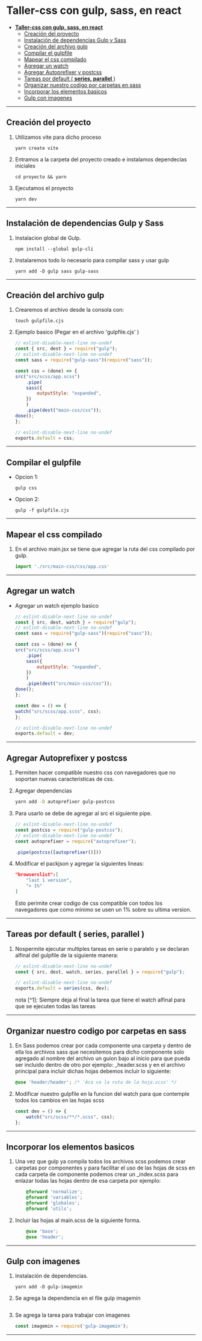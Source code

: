 # **Taller-css con gulp, sass, en react**

- [**Taller-css con gulp, sass, en react**](#taller-css-con-gulp-sass-en-react)
  - [Creación del proyecto](#creación-del-proyecto)
  - [Instalación de dependencias Gulp y Sass](#instalación-de-dependencias-gulp-y-sass)
  - [Creación del archivo gulp](#creación-del-archivo-gulp)
  - [Compilar el gulpfile](#compilar-el-gulpfile)
  - [Mapear el css compilado](#mapear-el-css-compilado)
  - [Agregar un watch](#agregar-un-watch)
  - [Agregar Autoprefixer y postcss](#agregar-autoprefixer-y-postcss)
  - [Tareas por default ( **series, parallel** )](#tareas-por-default--series-parallel-)
  - [Organizar nuestro codigo por carpetas en sass](#organizar-nuestro-codigo-por-carpetas-en-sass)
  - [Incorporar los elementos basicos](#incorporar-los-elementos-basicos)
  - [Gulp con imagenes](#gulp-con-imagenes)
  
---

## Creación del proyecto

1. Utilizamos vite para dicho proceso

    ```console
    yarn create vite 
    ```

2. Entramos a la carpeta del proyecto creado e instalamos dependecias iniciales

    ```console
    cd proyecto && yarn
    ```

3. Ejecutamos el proyecto

    ```console
    yarn dev
    ```

---

## Instalación de dependencias Gulp y Sass

1. Instalacion global de Gulp.

    ```console
    npm install --global gulp-cli
    ```

2. Instalaremos todo lo necesario para compilar sass y usar gulp

    ```console
    yarn add -D gulp sass gulp-sass
    ```

---

## Creación del archivo gulp

1. Crearemos el archivo desde la consola con:

    ```console
    touch gulpfile.cjs
    ```

2. Ejemplo basico (Pegar en el archivo 'gulpfile.cjs' )

    ```js
    // eslint-disable-next-line no-undef
    const { src, dest } = require("gulp");
    // eslint-disable-next-line no-undef
    const sass = require("gulp-sass")(require("sass"));

    const css = (done) => {
    src("src/scss/app.scss")
        .pipe(
        sass({
            outputStyle: "expanded",
        })
        )
        .pipe(dest("main-css/css"));
    done();
    };

    // eslint-disable-next-line no-undef
    exports.default = css;
    ```

---

## Compilar el gulpfile

- Opcion 1:

    ```console
    gulp css
    ```

- Opcion 2:

    ```console
    gulp -f gulpfile.cjs    
    ```

---

## Mapear el css compilado

1. En el archivo main.jsx se tiene que agregar la ruta del css compilado por gulp.

    ```js
    import './src/main-css/css/app.css'
    ```

---

## Agregar un watch

- Agregar un watch ejemplo basico

    ```js
    // eslint-disable-next-line no-undef
    const { src, dest, watch } = require("gulp");
    // eslint-disable-next-line no-undef
    const sass = require("gulp-sass")(require("sass"));

    const css = (done) => {
    src("src/scss/app.scss")
        .pipe(
        sass({
            outputStyle: "expanded",
        })
        )
        .pipe(dest("src/main-css/css"));
    done();
    };

    const dev = () => {
    watch("src/scss/app.scss", css);
    };

    // eslint-disable-next-line no-undef
    exports.default = dev;

    ```

---

## Agregar Autoprefixer y postcss

1. Permiten hacer compatible nuestro css con navegadores que no soportan nuevas caracteristicas de css.

2. Agregar dependencias

    ```bash
    yarn add -D autoprefixer gulp-postcss     
    ```

3. Para usarlo se debe de agregar al src el siguiente pipe.

    ```js
    // eslint-disable-next-line no-undef
    const postcss = require("gulp-postcss");
    // eslint-disable-next-line no-undef
    const autoprefixer = require("autoprefixer");

    .pipe(postcss([autoprefixer()]))
    ```

4. Modificar el packjson y agregar la siguientes lineas:

    ```json
    "browserslist":[
        "last 1 version",
        "> 1%"
    ]
    ```

    Esto perimite  crear codigo de css compatible con todos los navegadores que como minimo se usen un 1% sobre su ultima version.

---

## Tareas por default ( **series, parallel** )

1. Nospermite ejecutar multiples tareas en serie o paralelo y se declaran alfinal del gulpfile de la siguiente manera:

    ```js
    // eslint-disable-next-line no-undef
    const { src, dest, watch, series, parallel } = require("gulp");

    // eslint-disable-next-line no-undef
    exports.default = series(css, dev);
    ```

   nota [^1]: Siempre deja al final la tarea que tiene el watch alfinal para que se ejecuten todas las tareas

---

## Organizar nuestro codigo por carpetas en sass

1. En Sass podemos crear por cada componente una carpeta y dentro de ella los archivos sass que necesitemos para dicho componente solo agregado al nombre del archivo un guion bajo al inicio para que pueda ser incluido dentro de otro por ejemplo: _header.scss y en el archivo principal para incluir dichas hojas debemos incluir lo siguiente:

    ```css
    @use 'header/header'; /* 'Aca va la ruta de la hoja.scss' */
    ```

2. Modificar nuestro gulpfile en la funcion del watch para que contemple todos los cambios en las hojas scss

    ```js
    const dev = () => {
        watch("src/scss/**/*.scss", css);
    };
    ```

---

## Incorporar los elementos basicos

1. Una vez que gulp ya compila todos los archivos scss podemos crear carpetas por componentes y para facilitar el uso de las hojas de scss en cada carpeta de componente podemos crear un _index.scss para enlazar todas las hojas dentro de esa carpeta por ejemplo:

    ```scss
        @forward 'normalize';
        @forward 'variables';
        @forward 'globales';
        @forward 'utils';
    ```

2. Incluir las hojas al main.scss de la siguiente forma.

    ```scss
        @use 'base';
        @use 'header';
    ```

---

## Gulp con imagenes

1. Instalación de dependencias.

    ```console
    yarn add -D gulp-imagemin
    ```

2. Se agrega la dependencia en el file gulp imagemin

   ```js

   ```

3. Se agrega la tarea para trabajar con imagenes

    ```js
    const imagemin = require('gulp-imagemin');    
    ```

---
